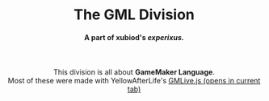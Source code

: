<div align="center">
<h1>The GML Division</h1>
<h4>A part of xubiod's <i>experixus.</i></h4>
<br />
<br />
This division is all about <strong>GameMaker Language</strong>.
<br />
Most of these were made with YellowAfterLife's <a href="http://yal.cc/r/gml/">GMLive.js (opens in current tab)</a>
</div>
